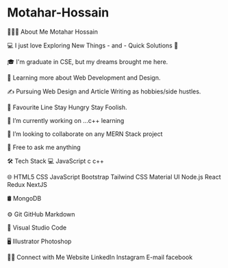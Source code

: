 # Motahar-Hossain

👨🏻‍💻  About Me
Motahar Hossain

💻 I just love Exploring New Things - and - Quick Solutions 🤔

🎓   I'm graduate in CSE, but my dreams brought me here.

🌱   Learning more about Web Development and Design.

✍️   Pursuing Web Design and Article Writing as hobbies/side hustles.

📖   Favourite Line Stay Hungry Stay Foolish.

🔭 I’m currently working on ...c++ learning

👯 I’m looking to collaborate on any MERN Stack project

💬 Free to ask me anything

🛠  Tech Stack
💻   JavaScript c c++

🌐   HTML5 CSS JavaScript Bootstrap Tailwind CSS Material UI Node.js React Redux NextJS

🛢   MongoDB

⚙️   Git GitHub Markdown

🔧   Visual Studio Code

🖥   Illustrator Photoshop


 
🤝🏻  Connect with Me
Website LinkedIn Instagram E-mail facebook

